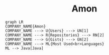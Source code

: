 <h1 align="center">Amon</h1>

```mermaid
graph LR
COMPANY_NAME{Amon}
COMPANY_NAME ---> U{Users} ---> UN[1]
COMPANY_NAME ---> R{Repositories} ---> RN[2]
COMPANY_NAME ---> G{Gists} ---> GN[2]
COMPANY_NAME ---> ML{Most Used<br>Languages}
ML --> Java[Java]
```

